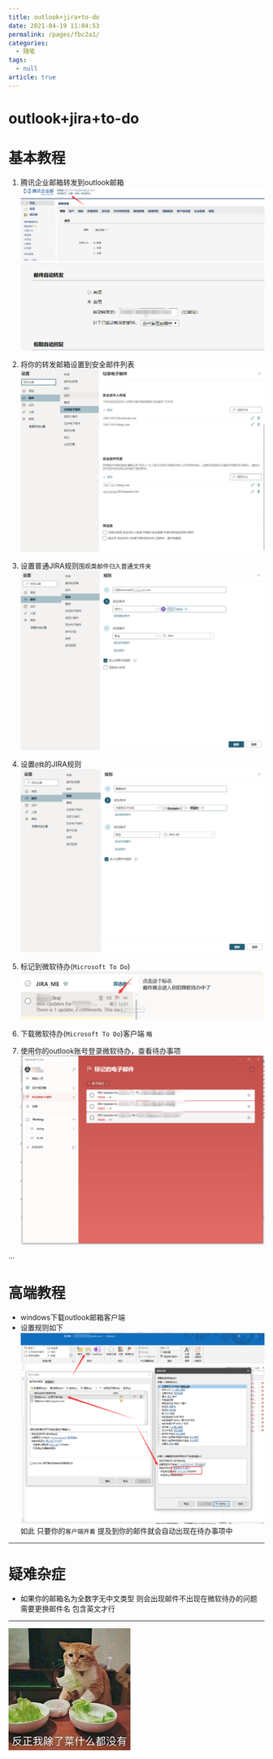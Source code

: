 ```yaml
---
title: outlook+jira+to-do
date: 2021-04-19 11:04:53
permalink: /pages/fbc2a1/
categories: 
  - 随笔
tags: 
  - null
article: true
---
```

# outlook+jira+to-do  

# 基本教程

1. 腾讯企业邮箱转发到outlook邮箱
![image.png](../images/7485616-83bca0fe65018742.png)
![image.png](../images/7485616-5367299d56e2e433.png)

2. 将你的转发邮箱设置到安全邮件列表
![image.png](../images/7485616-5c8176bd3ca27225.png)

3. 设置普通JIRA规则`围观类邮件归入普通文件夹`
![image.png](../images/7485616-b675a10bfdbe921f.png)

4. 设置`@我`的JIRA规则
![image.png](../images/7485616-d4961b824e59a2fa.png)

5. 标记到微软待办(`Microsoft To Do`)
![image.png](../images/7485616-1e785ddc120fc3a8.png)

6. 下载微软待办(`Microsoft To Do`)客户端
`略`

7. 使用你的outlook账号登录微软待办，查看待办事项
![image.png](../images/7485616-742d18efe1317608.png)

···

# 高端教程

* windows下载outlook邮箱客户端
* 设置规则如下
![image.png](../images/7485616-91146aa9b3b80f47.png)
如此 只要你的`客户端开着` 提及到你的邮件就会自动出现在待办事项中

---

# 疑难杂症

* 如果你的邮箱名为全数字无中文类型 则会出现邮件不出现在微软待办的问题 需要更换邮件名  包含英文才行

---

![](../images/7485616-5d132ab9f13df4de.jpg)
